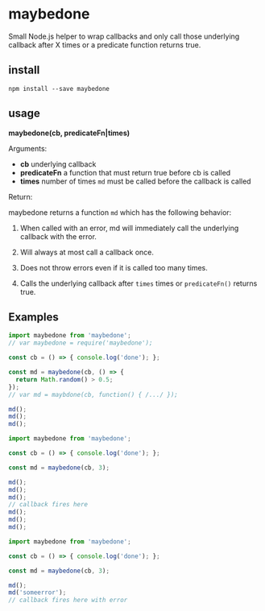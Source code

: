 # maybedone

Small Node.js helper to wrap callbacks and only call those underlying
callback after X times or a predicate function returns true.

## install

```
npm install --save maybedone
```

## usage

**maybedone(cb, predicateFn|times)**

Arguments:

- **cb** underlying callback
- **predicateFn** a function that must return
true before cb is called
- **times** number of times `md` must be called
before the callback is called

Return:

maybedone returns a function `md` which has the following
behavior:

1) When called with an error, md will immediately call the
   underlying callback with the error.

2) Will always at most call a callback once.

3) Does not throw errors even if it is called too many times.

4) Calls the underlying callback after `times` times or
   `predicateFn()` returns true.

## Examples

```javascript
import maybedone from 'maybedone';
// var maybedone = require('maybedone');

const cb = () => { console.log('done'); };

const md = maybedone(cb, () => {
  return Math.random() > 0.5;
});
// var md = maybdone(cb, function() { /.../ });

md();
md();
md();
```

```javascript
import maybedone from 'maybedone';

const cb = () => { console.log('done'); };

const md = maybedone(cb, 3);

md();
md();
md();
// callback fires here
md();
md();
md();
```

```javascript
import maybedone from 'maybedone';

const cb = () => { console.log('done'); };

const md = maybedone(cb, 3);

md();
md('someerror');
// callback fires here with error
```
